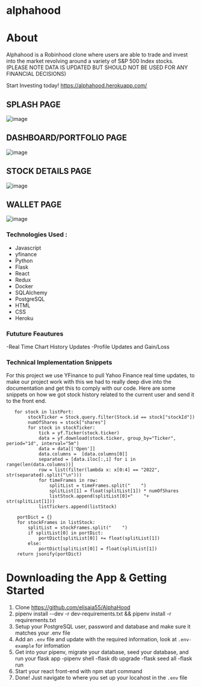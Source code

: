 # alphahood 

# About 

Alphahood is a Robinhood clone where users are able to trade and invest into the market revolving around a variety of S&P 500 Index stocks. (PLEASE NOTE DATA IS UPDATED BUT SHOULD NOT BE USED FOR ANY FINANCIAL DECISIONS)

Start Investing today! https://alphahood.herokuapp.com/

## SPLASH PAGE 
![image](https://user-images.githubusercontent.com/99637335/177331424-ea54f8f5-a4b9-49ff-8497-d34b71e1f29a.png)

## DASHBOARD/PORTFOLIO PAGE
![image](https://user-images.githubusercontent.com/99637335/177331526-3a062b5c-a707-4c11-a7dd-d912bc9d46e9.png)

## STOCK DETAILS PAGE
![image](https://user-images.githubusercontent.com/99637335/177331605-7785efdd-a483-43f4-b5aa-bf2f0adb2772.png)

## WALLET PAGE
![image](https://user-images.githubusercontent.com/99637335/177331750-2080d204-a2d2-4315-9166-8de61467928c.png)



### Technologies Used : 
- Javascript
- yfinance
- Python
- Flask
- React
- Redux
- Docker
- SQLAlchemy
- PostgreSQL
- HTML
- CSS
- Heroku

### Fututure Feautures

-Real Time Chart History Updates
-Profile Updates and Gain/Loss

### Technical Implementation Snippets

For this project we use YFinance to pull Yahoo Finance real time updates, to make our project work with this we had to really deep dive into the documentation and get this to comply with our code. Here are some snippets on how we got stock history related to the current user and send it to the front end.
```
   for stock in listPort:
        stockTicker = Stock.query.filter(Stock.id == stock["stockId"])
        numOfShares = stock["shares"]
        for stock in stockTicker:
            tick = yf.Ticker(stock.ticker)
            data = yf.download(stock.ticker, group_by="Ticker", period="1d", interval="5m")
            data = data[['Open']]
            data.columns =  [data.columns[0]]
            separated = [data.iloc[:,i] for i in range(len(data.columns))]
            row = list(filter(lambda x: x[0:4] == "2022", str(separated).split("\n")))
            for timeFrames in row:
                splitList = timeFrames.split("    ")
                splitList[1] = float(splitList[1]) * numOfShares
                listStock.append(splitList[0]+"    "+ str(splitList[1]))
            listTickers.append(listStock)

    portDict = {}
    for stockFrames in listStock:
        splitList = stockFrames.split("    ")
        if splitList[0] in portDict:
            portDict[splitList[0]] += float(splitList[1])
        else:
            portDict[splitList[0]] = float(splitList[1])
    return jsonify(portDict)
```

# Downloading the App & Getting Started
1. Clone https://github.com/elisaia55/AlphaHood
2. pipenv install --dev -r dev-requirements.txt && pipenv install -r requirements.txt
3. Setup your PostgreSQL user, password and database and make sure it matches your .env file
4. Add an ``.env`` file and update with the required information, look at ``.env-example`` for infomation
5. Get into your pipenv, migrate your database, seed your database, and run your flask app
  -pipenv shell
  -flask db upgrade
  -flask seed all
  -flask run
6. Start your react front-end with npm start command 
8. Done! Just navigate to where you set up your locahost in the `.env` file
